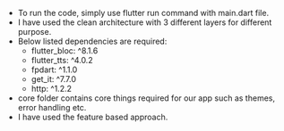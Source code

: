 - To run the code, simply use flutter run command with main.dart file.
- I have used the clean architecture with 3 different layers for different purpose.
- Below listed dependencies are required:
    - flutter_bloc: ^8.1.6
    - flutter_tts: ^4.0.2
    - fpdart: ^1.1.0
    - get_it: ^7.7.0
    - http: ^1.2.2
- core folder contains core things required for our app such as themes, error handling etc.
- I have used the feature based approach.